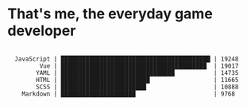 # That's me, the everyday game developer

<!-- START_SECTION:codestats -->
```text
  JavaScript | ██████████████████████████████████████████ | 19248
         Vue | █████████████████████████████████████████  | 19017
        YAML | ████████████████████████████████           | 14735
        HTML | █████████████████████████                  | 11665
        SCSS | ████████████████████████                   | 10888
    Markdown | █████████████████████                      | 9768
```
<!-- END_SECTION:codestats -->
